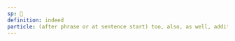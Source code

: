 ```yaml
---
sp: 󱥹
definition: indeed
particle: (after phrase or at sentence start) too, also, as well, additionally
---
```

<!-- kin tells us something is in addition to something else. whatever you modify with kin, you're saying that there are other things in addition to what you've modified with kin as well. "mi kin li lukin" means "i also (in addition to others) am looking", whereas "mi lukin kin" means "i am also looking (in addition to other things im doing)". some people might also interpret a kin at the end of the sentence as applying to the whole sentence.

some use kin as a sentence starter for sentences that add additional information, sort of starting a sentence with english "also,". "ale li musi. kin, ona li pona" - "everyone is having fun. also, they're nice!".  -->